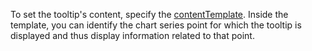 To set the tooltip's content, specify the [contentTemplate](/Documentation/ApiReference/UI_Components/dxChart/Configuration/tooltip/#contentTemplate). Inside the template, you can identify the chart series point for which the tooltip is displayed and thus display information related to that point.